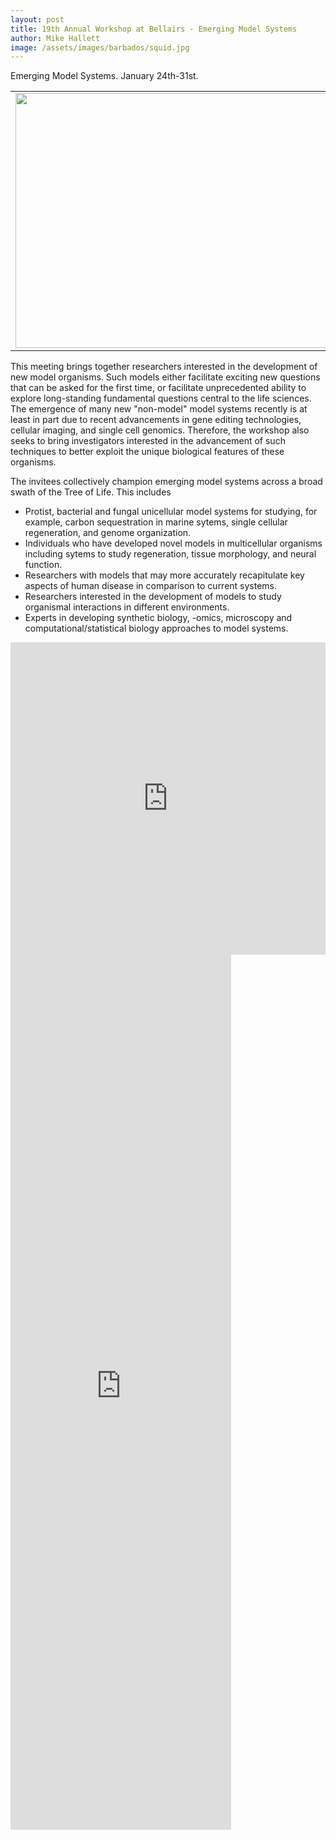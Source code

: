 ```yaml
---
layout: post
title: 19th Annual Workshop at Bellairs - Emerging Model Systems 
author: Mike Hallett
image: /assets/images/barbados/squid.jpg
---
```


Emerging Model Systems. January 24th-31st.



<table width="90%"><tbody><tr><td>
<center><img src="/assets/images/barbados/2020-group-picture.jpg" border="0" height="408" width="614"></center>
</td></tr></tbody></table>

This meeting brings together researchers interested in the development of new model organisms.
Such models either facilitate exciting new questions that can be asked for the first time, or 
facilitate unprecedented ability to explore long-standing fundamental questions central to the life sciences.
The emergence of  many new "non-model" model systems recently is at least in part due to recent advancements in gene editing technologies,  cellular imaging, and single cell genomics. Therefore,
the workshop also seeks to bring investigators interested in the advancement of  such techniques to better exploit the unique biological features of these organisms.

The invitees  collectively champion emerging model systems across a broad swath of the Tree of Life. This includes 
<ul>
<li> Protist, bacterial and fungal unicellular model systems for studying, for example, carbon sequestration in marine sytems, single cellular regeneration, and  genome organization.</li>
<li>
Individuals who have developed novel models in multicellular organisms including sytems to study regeneration, tissue morphology,  and neural function. </li>
<li> Researchers with models  that may more accurately recapitulate key aspects of human disease in comparison to current systems.
</li>
<li>
Researchers interested in the development of models to study  organismal interactions  in different environments.
</li>
<li>
Experts in developing synthetic biology, -omics, microscopy and computational/statistical biology approaches to model systems.
</li>
</ul>



<iframe src="https://docs.google.com/spreadsheets/d/e/2PACX-1vQO4hgmW4jIqDyDQbjGDEX3_lLs9-GYBjtYyMYra2gZlVpc5NlZyjlp5R8B9c2aJGRLOKY0WueIDR5K/pubhtml?gid=1362159807&amp;single=true&amp;widget=true&amp;headers=false" height="500" width="100%" style="border:none;"></iframe>


<iframe src="https://docs.google.com/spreadsheets/d/e/2PACX-1vQO4hgmW4jIqDyDQbjGDEX3_lLs9-GYBjtYyMYra2gZlVpc5NlZyjlp5R8B9c2aJGRLOKY0WueIDR5K/pubhtml?gid=741533285&amp;single=true&amp;widget=true&amp;headers=false" height="1400" width="70%" style="border:none;"></iframe>


